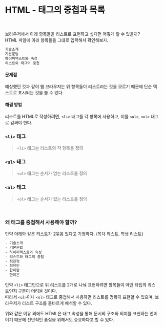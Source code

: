 # HTML - 태그의 중첩과 목록
<br>

브라우저에서 아래 항목들을 리스트로 표현하고 싶다면 어떻게 할 수 있을까?  
HTML 파일에 아래 항목들을 그대로 입력해서 확인해보자.
``` html
기술소개
기본문법
하이퍼텍스트와 속성
리스트와 태그의 중첩
```

#### 문제점
예상했던 것과 같이 웹 브라우저는 위 항목들이 리스트라는 것을 모르기 때문에 단순 텍스트로 표시되는 것을 볼 수 있다.

#### 해결 방법
리스트를 HTML로 작성하려면, `<li>` 태그를 각 항목에 사용하고, 이를 `<ul>`, `<ol>` 태그로 감싸야 한다.




### `<li>` 태그
> `<li>` 태그는 리스트의 각 항목을 정의

### `<ul>` 태그
> `<ul>` 태그는 순서가 없는 리스트를 정의

### `<ol>` 태그
> `<ol>` 태그는 순서가 있는 리스트를 정의

<br>

### 왜 태그를 중첩해서 사용해야 할까?
만약 아래와 같은 리스트가 2묶음 있다고 가정하자. (목차 리스트, 학생 리스트)
``` html
- 기술소개
- 기본문법
- 하이퍼텍스트와 속성
- 리스트와 태그의 중첩
- 최진혁
- 최유빈
- 한이람
- 한이은
```

만약 `<li>` 태그만으로 위 리스트를 2개로 나눠 표현하려면 항목들이 어떤 타입의 리스트인지 구분이 어려울 것이다.  
따라서 `<ul>`이나 `<ol>` 태그로 중첩해서 사용하면 리스트를 명확히 표현할 수 있으며, 브라우저가 리스트 구조를 올바르게 해석할 수 있다.
<br>

위와 같은 이유 외에도 HTML은 태그,속성을 통해 문서의 구조와 의미를 표현하는 언어이기 때문에 전반적인 품질을 위해서도 중요하다고 할 수 있다.